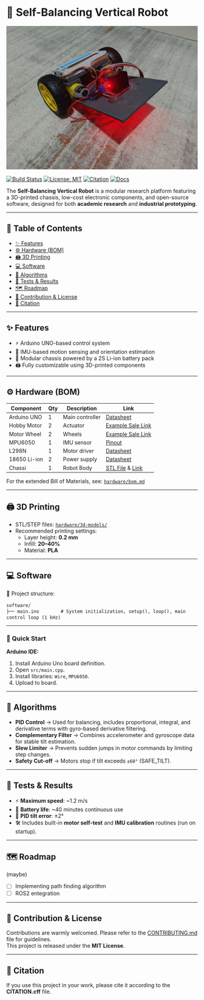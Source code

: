 # 🤖 Self-Balancing Vertical Robot

<p align="left">
  <img src="media/robot_front.jpg" alt="Front View of Robot" width="600"/>
</p>

[![Build Status](https://img.shields.io/github/actions/workflow/status/BeratTezer/self-balancing-vertical-robot/build.yml?branch=main)](https://github.com/BeratTezer/self-balancing-vertical-robot/actions)
[![License: MIT](https://img.shields.io/badge/License-MIT-blue.svg)](LICENSE)
[![Citation](https://img.shields.io/badge/Cite-APA%20Style-orange)](CITATION.cff)
[![Docs](https://img.shields.io/badge/Docs-📚-purple)](https://github.com/BeratTezer/self-balancing-vertical-robot)

The **Self-Balancing Vertical Robot** is a modular research platform featuring a 3D-printed chassis, low-cost electronic components, and open-source software, designed for both **academic research** and **industrial prototyping**.

---

## 📑 Table of Contents

- [✨ Features](#-features)<br>
- [⚙️ Hardware (BOM)](#️-hardware-bom)<br>
- [🖨️ 3D Printing](#️-3d-printing)<br>
- [💻 Software](#-software)<br>
- [🧠 Algorithms](#-algorithms)<br>
- [🧪 Tests & Results](#-tests--results)<br>
- [🗺 Roadmap](#-roadmap)<br>
- [🤝 Contribution & License](#-contribution--license)<br>
- [🔖 Citation](#-citation)

---

## ✨ Features

- ⚡ Arduino UNO-based control system
- 🎥 IMU-based motion sensing and orientation estimation
- 🔋 Modular chassis powered by a 2S Li-ion battery pack
- 🖨️ Fully customizable using 3D-printed components

---

## ⚙️ Hardware (BOM)

| Component    | Qty | Description     | Link                                                                                                                                                    |
| ------------ | --- | --------------- | ------------------------------------------------------------------------------------------------------------------------------------------------------- |
| Arduino UNO  | 1   | Main controller | [Datasheet](https://docs.arduino.cc/resources/datasheets/A000066-datasheet.pdf)                                                                         |
| Hobby Motor  | 2   | Actuator        | [Example Sale Link](https://www.botnroll.com/en/dc-motor/2975-hobby-gearmotor-200rpm-65mm-wheel.html)                                                   |
| Motor Wheel  | 2   | Wheels          | [Example Sale Link](https://www.botnroll.com/en/dc-motor/2975-hobby-gearmotor-200rpm-65mm-wheel.html)                                                   |
| MPU6050      | 1   | IMU sensor      | [Pinout](https://components101.com/sensors/mpu6050-module)                                                                                              |
| L298N        | 1   | Motor driver    | [Datasheet](https://www.handsontec.com/dataspecs/L298N%20Motor%20Driver.pdf)                                                                            |
| 18650 Li-ion | 2   | Power supply    | [Datasheet](https://www.mouser.com/datasheet/2/855/ASR00050_18650_2500mAh-3078640.pdf?srsltid=AfmBOoqWewHHNYpYeiml4Sg5m18XAfgiU2DQwppWHurnN8My09zVFvFn) |
| Chassi       | 1   | Robot Body      | [STL File](hardware/3d-model/robot_chassi.md) & [Link](https://makerworld.com/en/models/1538080-balancing-robot-chassi#profileId-1613796)               |

For the extended Bill of Materials, see: [`hardware/bom.md`](hardware/bom.md)

---

## 🖨️ 3D Printing

- STL/STEP files: [`hardware/3d-models/`](hardware/3d-models/)
- Recommended printing settings:
  - Layer height: **0.2 mm**
  - Infill: **20–40%**
  - Material: **PLA**

---

## 💻 Software

📂 Project structure:

```
software/
├── main.ino        # System initialization, setup(), loop(), main control loop (1 kHz)
```

---

### 🚀 Quick Start

**Arduino IDE:**

1. Install Arduino Uno board definition.
2. Open `src/main.cpp`.
3. Install libraries: `Wire`, `MPU6050`.
4. Upload to board.

---

## 🧠 Algorithms

- **PID Control** → Used for balancing, includes proportional, integral, and derivative terms with gyro-based derivative filtering.
- **Complementary Filter** → Combines accelerometer and gyroscope data for stable tilt estimation.
- **Slew Limiter** → Prevents sudden jumps in motor commands by limiting step changes.
- **Safety Cut-off** → Motors stop if tilt exceeds `±60°` (SAFE_TILT).

---

## 🧪 Tests & Results

- ⚡ **Maximum speed**: ~1.2 m/s
- 🔋 **Battery life**: ~40 minutes continuous use
- 🎯 **PID tilt error**: ±2°
- 🛠️ Includes built-in **motor self-test** and **IMU calibration** routines (run on startup).

---

## 🗺 Roadmap

(maybe)

- [ ] Implementing path finding algorithm
- [ ] ROS2 entegration

---

## 🤝 Contribution & License

Contributions are warmly welcomed. Please refer to the [CONTRIBUTING.md](CONTRIBUTING.md) file for guidelines.  
This project is released under the **MIT License**.

---

## 🔖 Citation

If you use this project in your work, please cite it according to the **CITATION.cff** file.
